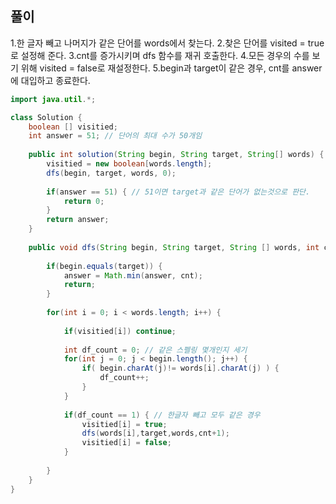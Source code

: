 ## 풀이
1.한 글자 빼고 나머지가 같은 단어를 words에서 찾는다.
2.찾은 단어를 visited = true 로 설정해 준다.
3.cnt를 증가시키며 dfs 함수를 재귀 호출한다.
4.모든 경우의 수를 보기 위해 visited = false로 재설정한다.
5.begin과 target이 같은 경우, cnt를 answer에 대입하고 종료한다.

```java
import java.util.*;

class Solution {
    boolean [] visitied;
	int answer = 51; // 단어의 최대 수가 50개임
	
    public int solution(String begin, String target, String[] words) {
        visitied = new boolean[words.length];
        dfs(begin, target, words, 0);
        
        if(answer == 51) { // 51이면 target과 같은 단어가 없는것으로 판단.
        	return 0;
        }
    	return answer;
    }
    
    public void dfs(String begin, String target, String [] words, int cnt) {
    	
    	if(begin.equals(target)) {
    		answer = Math.min(answer, cnt);
    		return;
    	}
    	
    	for(int i = 0; i < words.length; i++) {
    		
    		if(visitied[i]) continue;
    		
    		int df_count = 0; // 같은 스펠링 몇개인지 세기 
    		for(int j = 0; j < begin.length(); j++) {
    			if( begin.charAt(j)!= words[i].charAt(j) ) {
    				df_count++;
    			}
    		}
    		
    		if(df_count == 1) { // 한글자 빼고 모두 같은 경우 
    			visitied[i] = true;
    			dfs(words[i],target,words,cnt+1);
    			visitied[i] = false;
    		}
    		
    	}
    }
}
```
